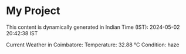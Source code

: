 # My Project

This content is dynamically generated in Indian Time (IST): 2024-05-02 20:42:38 IST


Current Weather in Coimbatore:
Temperature: 32.88 °C
Condition: haze
